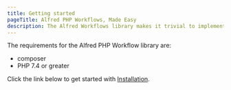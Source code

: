 ```yaml
---
title: Getting started
pageTitle: Alfred PHP Workflows, Made Easy
description: The Alfred Workflows library makes it trivial to implement a custom PHP Script Filter in your workflow.
---
```


The requirements for the Alfred PHP Workflow library are:

- composer
- PHP 7.4 or greater

Click the link below to get started with [Installation](docs/installation).
